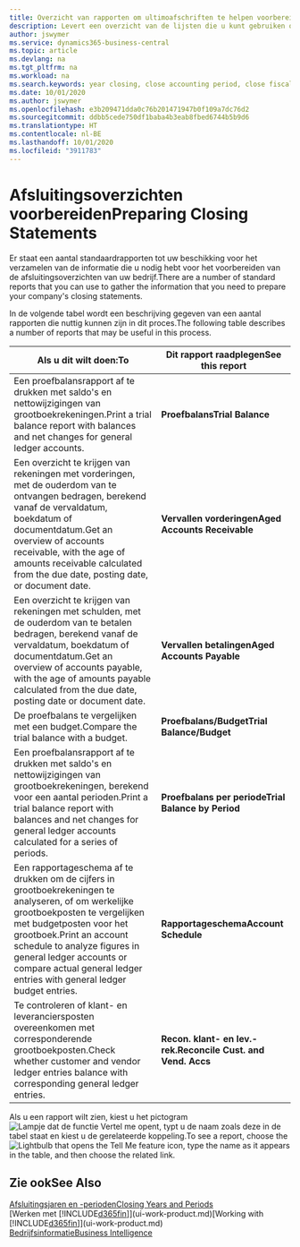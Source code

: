 ```yaml
---
title: Overzicht van rapporten om ultimoafschriften te helpen voorbereiden | Microsoft Docs
description: Levert een overzicht van de lijsten die u kunt gebruiken om gegevens te verzamelen om de ultimoafschriften van uw bedrijf voor te bereiden wanneer het financiële jaar wordt gesloten.
author: jswymer
ms.service: dynamics365-business-central
ms.topic: article
ms.devlang: na
ms.tgt_pltfrm: na
ms.workload: na
ms.search.keywords: year closing, close accounting period, close fiscal year, aging, creditor payments, vendor payments, assets, liabilities, equity, analysis, reporting, financial report, business intelligence, BI, Power Bi, KPI
ms.date: 10/01/2020
ms.author: jswymer
ms.openlocfilehash: e3b209471dda0c76b201471947b0f109a7dc76d2
ms.sourcegitcommit: ddbb5cede750df1baba4b3eab8fbed6744b5b9d6
ms.translationtype: HT
ms.contentlocale: nl-BE
ms.lasthandoff: 10/01/2020
ms.locfileid: "3911783"
---
```

# <a name="preparing-closing-statements"></a><span data-ttu-id="48d95-103">Afsluitingsoverzichten voorbereiden</span><span class="sxs-lookup"><span data-stu-id="48d95-103">Preparing Closing Statements</span></span>
<span data-ttu-id="48d95-104">Er staat een aantal standaardrapporten tot uw beschikking voor het verzamelen van de informatie die u nodig hebt voor het voorbereiden van de afsluitingsoverzichten van uw bedrijf.</span><span class="sxs-lookup"><span data-stu-id="48d95-104">There are a number of standard reports that you can use to gather the information that you need to prepare your company's closing statements.</span></span>

<span data-ttu-id="48d95-105">In de volgende tabel wordt een beschrijving gegeven van een aantal rapporten die nuttig kunnen zijn in dit proces.</span><span class="sxs-lookup"><span data-stu-id="48d95-105">The following table describes a number of reports that may be useful in this process.</span></span>  

| <span data-ttu-id="48d95-106">Als u dit wilt doen:</span><span class="sxs-lookup"><span data-stu-id="48d95-106">To</span></span> | <span data-ttu-id="48d95-107">Dit rapport raadplegen</span><span class="sxs-lookup"><span data-stu-id="48d95-107">See this report</span></span> |
| --- | --- |
| <span data-ttu-id="48d95-108">Een proefbalansrapport af te drukken met saldo's en nettowijzigingen van grootboekrekeningen.</span><span class="sxs-lookup"><span data-stu-id="48d95-108">Print a trial balance report with balances and net changes for general ledger accounts.</span></span> |<span data-ttu-id="48d95-109">**Proefbalans**</span><span class="sxs-lookup"><span data-stu-id="48d95-109">**Trial Balance**</span></span> |
| <span data-ttu-id="48d95-110">Een overzicht te krijgen van rekeningen met vorderingen, met de ouderdom van te ontvangen bedragen, berekend vanaf de vervaldatum, boekdatum of documentdatum.</span><span class="sxs-lookup"><span data-stu-id="48d95-110">Get an overview of accounts receivable, with the age of amounts receivable calculated from the due date, posting date, or document date.</span></span> |<span data-ttu-id="48d95-111">**Vervallen vorderingen**</span><span class="sxs-lookup"><span data-stu-id="48d95-111">**Aged Accounts Receivable**</span></span> |
| <span data-ttu-id="48d95-112">Een overzicht te krijgen van rekeningen met schulden, met de ouderdom van te betalen bedragen, berekend vanaf de vervaldatum, boekdatum of documentdatum.</span><span class="sxs-lookup"><span data-stu-id="48d95-112">Get an overview of accounts payable, with the age of amounts payable calculated from the due date, posting date or document date.</span></span> |<span data-ttu-id="48d95-113">**Vervallen betalingen**</span><span class="sxs-lookup"><span data-stu-id="48d95-113">**Aged Accounts Payable**</span></span> |
| <span data-ttu-id="48d95-114">De proefbalans te vergelijken met een budget.</span><span class="sxs-lookup"><span data-stu-id="48d95-114">Compare the trial balance with a budget.</span></span> |<span data-ttu-id="48d95-115">**Proefbalans/Budget**</span><span class="sxs-lookup"><span data-stu-id="48d95-115">**Trial Balance/Budget**</span></span> |
| <span data-ttu-id="48d95-116">Een proefbalansrapport af te drukken met saldo's en nettowijzigingen van grootboekrekeningen, berekend voor een aantal perioden.</span><span class="sxs-lookup"><span data-stu-id="48d95-116">Print a trial balance report with balances and net changes for general ledger accounts calculated for a series of periods.</span></span> |<span data-ttu-id="48d95-117">**Proefbalans per periode**</span><span class="sxs-lookup"><span data-stu-id="48d95-117">**Trial Balance by Period**</span></span> |
| <span data-ttu-id="48d95-118">Een rapportageschema af te drukken om de cijfers in grootboekrekeningen te analyseren, of om werkelijke grootboekposten te vergelijken met budgetposten voor het grootboek.</span><span class="sxs-lookup"><span data-stu-id="48d95-118">Print an account schedule to analyze figures in general ledger accounts or compare actual general ledger entries with general ledger budget entries.</span></span> |<span data-ttu-id="48d95-119">**Rapportageschema**</span><span class="sxs-lookup"><span data-stu-id="48d95-119">**Account Schedule**</span></span> |
| <span data-ttu-id="48d95-120">Te controleren of klant- en leveranciersposten overeenkomen met corresponderende grootboekposten.</span><span class="sxs-lookup"><span data-stu-id="48d95-120">Check whether customer and vendor ledger entries balance with corresponding general ledger entries.</span></span> |<span data-ttu-id="48d95-121">**Recon. klant- en lev.-rek.**</span><span class="sxs-lookup"><span data-stu-id="48d95-121">**Reconcile Cust. and Vend. Accs**</span></span> |

<span data-ttu-id="48d95-122">Als u een rapport wilt zien, kiest u het pictogram ![Lampje dat de functie Vertel me opent](media/ui-search/search_small.png "Vertel me wat u wilt doen"), typt u de naam zoals deze in de tabel staat en kiest u de gerelateerde koppeling.</span><span class="sxs-lookup"><span data-stu-id="48d95-122">To see a report, choose the ![Lightbulb that opens the Tell Me feature](media/ui-search/search_small.png "Tell me what you want to do") icon, type the name as it appears in the table, and then choose the related link.</span></span>

## <a name="see-also"></a><span data-ttu-id="48d95-123">Zie ook</span><span class="sxs-lookup"><span data-stu-id="48d95-123">See Also</span></span>
[<span data-ttu-id="48d95-124">Afsluitingsjaren en -perioden</span><span class="sxs-lookup"><span data-stu-id="48d95-124">Closing Years and Periods</span></span>](year-close-years-periods.md)  
<span data-ttu-id="48d95-125">[Werken met [!INCLUDE[d365fin](includes/d365fin_md.md)]](ui-work-product.md)</span><span class="sxs-lookup"><span data-stu-id="48d95-125">[Working with [!INCLUDE[d365fin](includes/d365fin_md.md)]](ui-work-product.md)</span></span>  
[<span data-ttu-id="48d95-126">Bedrijfsinformatie</span><span class="sxs-lookup"><span data-stu-id="48d95-126">Business Intelligence</span></span>](bi.md)
